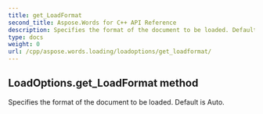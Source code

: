 ```yaml
---
title: get_LoadFormat
second_title: Aspose.Words for C++ API Reference
description: Specifies the format of the document to be loaded. Default is Auto. 
type: docs
weight: 0
url: /cpp/aspose.words.loading/loadoptions/get_loadformat/
---
```

## LoadOptions.get_LoadFormat method


Specifies the format of the document to be loaded. Default is Auto. 


